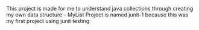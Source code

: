 This project is made for me to understand java collections through creating my own data structure - MyList
Project is named junit-1 because this was my first project using junit testing